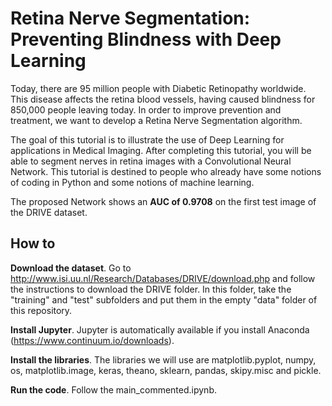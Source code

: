 # Retina Nerve Segmentation: Preventing Blindness with Deep Learning

Today, there are 95 million people with Diabetic Retinopathy worldwide. This disease affects the retina blood vessels, having caused blindness for 850,000 people leaving today. In order to improve prevention and treatment, we want to develop a Retina Nerve Segmentation algorithm.

The goal of this tutorial is to illustrate the use of Deep Learning for applications in Medical Imaging. After completing this tutorial, you will be able to segment nerves in retina images with a Convolutional Neural Network. This tutorial is destined to people who already have some notions of coding in Python and some notions of machine learning.

The proposed Network shows an **AUC of 0.9708** on the first test image of the DRIVE dataset.

## How to

**Download the dataset**. Go to http://www.isi.uu.nl/Research/Databases/DRIVE/download.php and follow the instructions to download the DRIVE folder. In this folder, take the "training" and "test" subfolders and put them in the empty "data" folder of this repository.

**Install Jupyter**. Jupyter is automatically available if you install Anaconda (https://www.continuum.io/downloads).

**Install the libraries**. The libraries we will use are matplotlib.pyplot, numpy, os, matplotlib.image, keras, theano, sklearn, pandas, skipy.misc and pickle.

**Run the code**. Follow the main_commented.ipynb.
